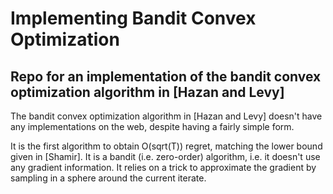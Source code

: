 # Implementing Bandit Convex Optimization
## Repo for an implementation of the bandit convex optimization algorithm in [Hazan and Levy]

The bandit convex optimization algorithm in [Hazan and Levy] doesn't have any implementations
on the web, despite having a fairly simple form.

It is the first algorithm to obtain O(sqrt(T)) regret, matching the lower bound given in
[Shamir]. It is a bandit (i.e. zero-order) algorithm, i.e. it doesn't use any gradient information.
It relies on a trick to approximate the gradient by sampling in a sphere around the
current iterate.